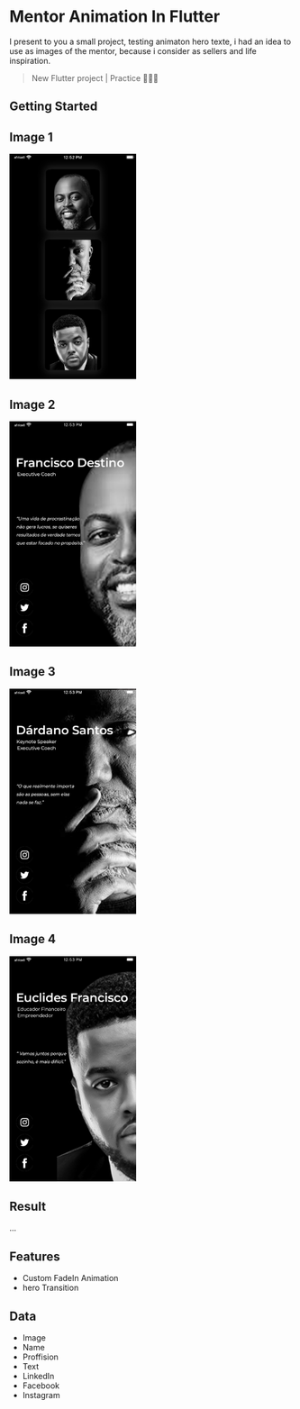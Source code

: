 # Mentor Animation In Flutter

I present to you a small project, testing animaton hero texte, i had an idea to use as images of the mentor, because i consider as sellers and life inspiration.

> New Flutter project | Practice 👨🏽‍💻

## Getting Started

## Image 1

<img src="https://github.com/mvfernando/mentor_animation_in_flutter/blob/main/assets/output/ScreenShot1.png" height="400">


## Image 2

<img src="https://github.com/mvfernando/mentor_animation_in_flutter/blob/main/assets/output/ScreenShot2.png" height="400">


## Image 3

<img src="https://github.com/mvfernando/mentor_animation_in_flutter/blob/main/assets/output/ScreenShot3.png" height="400">


## Image 4

<img src="https://github.com/mvfernando/mentor_animation_in_flutter/blob/main/assets/output/ScreenShot4.png" height="400">

## Result

...


## Features 
* Custom FadeIn Animation
* hero Transition

## Data
* Image
* Name
* Proffision
* Text
* LinkedIn
* Facebook
* Instagram

